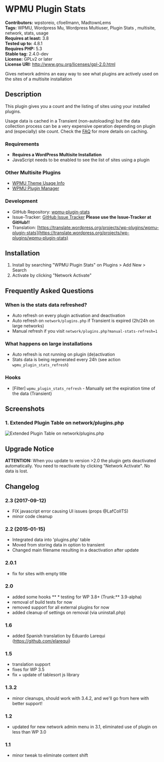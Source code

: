 # WPMU Plugin Stats #
**Contributors:** wpstoreio, cfoellmann, MadtownLems  
**Tags:** WPMU, Wordpress Mu, Wordpress Multiuser, Plugin Stats , multisite, network, stats, usage  
**Requires at least:** 3.8  
**Tested up to:** 4.8.1  
**Requires PHP:** 5.3  
**Stable tag:** 2.4.0-dev  
**License:** GPLv2 or later  
**License URI:** http://www.gnu.org/licenses/gpl-2.0.html  

Gives network admins an easy way to see what plugins are actively used on the sites of a multisite installation

## Description ##

This plugin gives you a count and the listing of sites using your installed plugins.

Usage data is cached in a Transient (non-autoloading) but the data collection process can be a very expensive operation depending on plugin and (especially) site count.
Check the [FAQ](https://wordpress.org/plugins/wpmu-plugin-stats/faq/ "Frequently Asked Questions") for more details on caching.

### Requirements ###
* __Requires a WordPress Multisite Installation__
* JavaScript needs to be enabled to see the list of sites using a plugin

### Other Multisite Plugins ###
* [WPMU Theme Usage Info](https://wordpress.org/plugins/wpmu-theme-usage-info/)
* [WPMU Plugin Manager](https://wordpress.org/plugins/wpmu-plugin-manager/)

### Development ###

* GitHub Repository: [wpmu-plugin-stats](https://github.com/WPStore/wpmu-plugin-stats)
* Issue-Tracker: [GitHub Issue Tracker](https://github.com/WPStore/wpmu-plugin-stats/issues) **Please use the Issue-Tracker at GitHub!!**
* Translation: [https://translate.wordpress.org/projects/wp-plugins/wpmu-plugin-stats](https://translate.wordpress.org/projects/wp-plugins/wpmu-plugin-stats)

## Installation ##

1. Install by searching "WPMU Plugin Stats" on Plugins > Add New > Search
2. Activate by clicking "Network Activate"

## Frequently Asked Questions ##

### When is the stats data refreshed? ###

 - Auto refresh on every plugin activation and deactivation
 - Auto refresh on `network/plugins.php` if Transient is expired (2h/24h on large networks)
 - Manual refresh if you visit `network/plugins.php?manual-stats-refresh=1`

### What happens on large installations ###

 - Auto refresh is not running on plugin (de)activation
 - Stats data is being regenerated every 24h (see action `wpmu_plugin_stats_refresh`)

### Hooks ###

 - [Filter] `wpmu_plugin_stats_refresh` - Manually set the expiration time of the data (Transient)

## Screenshots ##

### 1. Extended Plugin Table on network/plugins.php ###
![Extended Plugin Table on network/plugins.php](https://raw.githubusercontent.com/wpstore/wpmu-plugin-stats/develop/.assets/screenshot-1.png)


## Upgrade Notice ##

**ATTENTION:**
When you update to version >2.0 the plugin gets deactivated automatically.
You need to reactivate by clicking "Network Activate". No data is lost.

## Changelog ##

### 2.3 (2017-09-12) ###
 * FIX javascript error causing UI issues (props @LafColITS)
 * minor code cleanup

### 2.2 (2015-01-15) ###
 * Integrated data into 'plugins.php' table
 * Moved from storing data in option to transient
 * Changed main filename resulting in a deactivation after update

### 2.0.1 ###
 * fix for sites with empty title

### 2.0 ###
 * added some hooks
** * testing for WP 3.8+ (Trunk:** 3.9-alpha)  
 * removal of build tests for now
 * removed support for all external plugins for now
 * added cleanup of settings on removal (via uninstall.php)

### 1.6 ###
* added Spanish translation by Eduardo Larequi (https://github.com/elarequi)

### 1.5 ###
* translation support
* fixes for WP 3.5
* fix + update of tablesort js library

### 1.3.2 ###
* minor cleanups, should work with 3.4.2, and we'll go from here with better support!

### 1.2 ###
* updated for new network admin menu in 3.1, eliminated use of plugin on less than WP 3.0

### 1.1 ###
* minor tweak to eliminate content shift